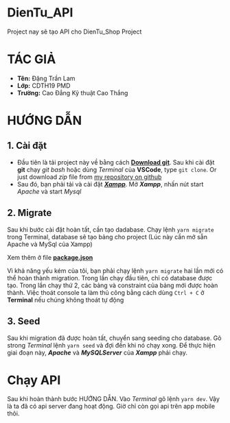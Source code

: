 # DienTu_API

Project nay sẽ tạo API cho DienTu_Shop Project

# TÁC GIẢ

- **Tên:** Đặng Trần Lam
- **Lớp:** CDTH19 PMD
- **Trường:** Cao Đẳng Kỹ thuật Cao Thắng

# HƯỚNG DẪN

## 1. Cài đặt

- Đầu tiên là tải project này về bằng cách [**Download git**](https://git-scm.com/downloads). Sau khi cài đặt **git** chạy _git bash_ hoặc dùng _Terminal_ của **VSCode**, type `git clone`. Or just  download _zip_ file from [my repository on github](https://github.com/tlamxyn/DienTu_API)
- Sau đó, bạn phải tải và cài đặt [**_Xampp_**](https://www.apachefriends.org/download.html). Mở **_Xampp_**, nhấn nút start _Apache_ và start _Mysql_

## 2. Migrate

Sau khi bước cài đặt hoàn tất, cần tạo dadabase. Chạy lệnh `yarn migrate` trong Terminal, database sẽ tạo bảng cho project (Lúc này cần mở sẫn Apache và MySql của Xampp)

Xem thêm ở file [**package.json**](https://github.com/tlamxyn/DienTu_API/blob/main/package.json)

Vì khả năng yếu kém của tôi, bạn phải chạy lệnh `yarn migrate` hai lần mới có thể hoàn thành migration. Trong lần chạy đầu tiên, chỉ có database được tạo. Trong lần chạy thứ 2, các bảng và constraint của bảng mới được hoàn thành. Việc thoát console ta làm thủ công bằng cách dùng `Ctrl + C` ở **Terminal** nếu chúng không thoát tự động

## 3. Seed

Sau khi migration đã được hoàn tất, chuyển sang seeding cho database. Gõ strong _Terminal_ lệnh `yarn seed` và đợi đến khi nó chạy xong. Để thực hiện giai đoạn này, **_Apache_** và **_MySQLServer_** của **_Xampp_** phải chạy.

# Chạy API

Sau khi hoàn thành bước HƯỚNG DẪN. Vào _Terminal_ gõ lệnh `yarn dev`. Vậy là ta đã có api server đang hoạt động. Giờ chỉ còn gọi api trên app mobile thôi.
